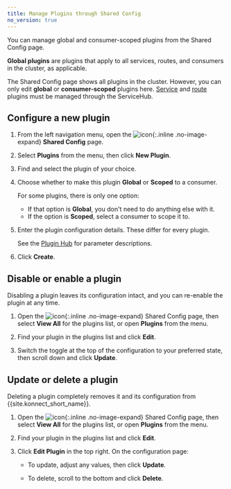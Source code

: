 ```yaml
---
title: Manage Plugins through Shared Config
no_version: true
---
```

<!-- vale off -->
You can manage global and consumer-scoped plugins from the Shared Config page.

**Global plugins** are plugins that apply to all services, routes, and consumers
in the cluster, as applicable.

The Shared Config page shows all plugins in the cluster. However, you can
only edit **global** or **consumer-scoped** plugins here.
[Service](/konnect/legacy/manage-plugins/enable-service-plugin) and
[route](/konnect/legacy/manage-plugins/enable-route-plugin) plugins must be managed
through the ServiceHub.

## Configure a new plugin

1. From the left navigation menu, open the
![icon](/assets/images/icons/konnect/konnect-shared-config.svg){:.inline .no-image-expand}
**Shared Config** page.

2. Select **Plugins** from the menu, then click **New Plugin**.

3. Find and select the plugin of your choice.

3. Choose whether to make this plugin **Global** or **Scoped** to a consumer.

    For some plugins, there is only one option:
    * If that option is **Global**, you don't need to do anything else with it.
    * If the option is **Scoped**, select a consumer to scope it to.

4. Enter the plugin configuration details. These differ for every plugin.

    See the [Plugin Hub](/hub) for parameter descriptions.

5. Click **Create**.

## Disable or enable a plugin

Disabling a plugin leaves its configuration intact, and you can re-enable the
plugin at any time.

1. Open the
![icon](/assets/images/icons/konnect/konnect-shared-config.svg){:.inline .no-image-expand}
Shared Config page, then select **View All** for the plugins
list, or open **Plugins** from the menu.

2. Find your plugin in the plugins list and click **Edit**.

3. Switch the toggle at the top of the configuration to your preferred state,
then scroll down and click **Update**.

## Update or delete a plugin

Deleting a plugin completely removes it and its configuration from
{{site.konnect_short_name}}.

1. Open the
![icon](/assets/images/icons/konnect/konnect-shared-config.svg){:.inline .no-image-expand}
Shared Config page, then select **View All** for the plugins
list, or open **Plugins** from the menu.

2. Find your plugin in the plugins list and click **Edit**.

3. Click **Edit Plugin** in the top right. On the configuration page:

    * To update, adjust any values, then click **Update**.

    * To delete, scroll to the bottom and click **Delete**.
